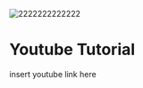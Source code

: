 ![2222222222222](https://github.com/user-attachments/assets/449c126f-4ae8-4fef-b212-ba45751bf823)


<h1> Youtube Tutorial</h1>
insert youtube link here
